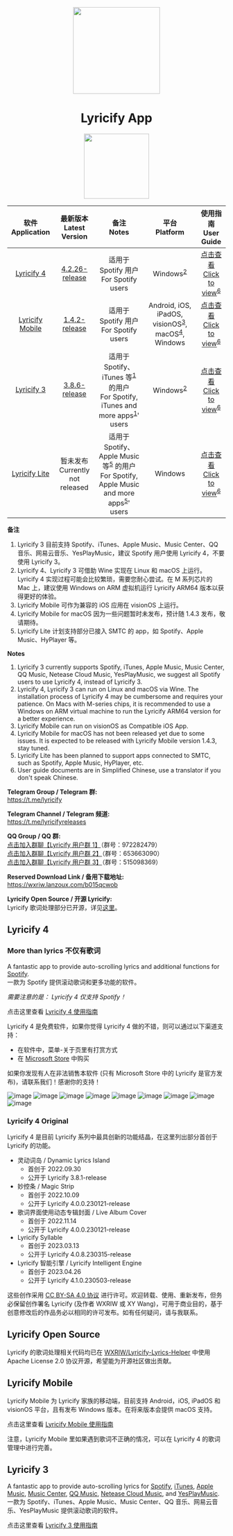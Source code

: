 <div align="center">

<img src="image/../images/lyricify_icon.png" width="200"/>

# Lyricify App

<a href="https://apps.microsoft.com/store/detail/9P4WB75RHWCH?launch=true&mode=full">
	<img src="https://get.microsoft.com/images/en-US%20dark.svg" style="width: 150px;"/>
</a>

</div>


| 软件</br>Application | 最新版本</br>Latest Version | 备注</br>Notes | 平台</br>Platform | 使用指南</br>User Guide |
| :-: | :-: | :-: | :-: | :-: |
| [Lyricify 4](https://github.com/WXRIW/Lyricify-App#lyricify-4) | [4.2.26-release](https://github.com/WXRIW/Lyricify-App/releases/tag/v4.2.26) | 适用于 Spotify 用户</br>For Spotify users | Windows<sup><a href="#ref2">2</a></sup> | [点击查看</br>Click to view](/docs/Lyricify%204/README.md)<sup><a href="#ref6_en">6</a></sup> |
| [Lyricify Mobile](https://github.com/WXRIW/Lyricify-App#lyricify-mobile) | [1.4.2-release](https://github.com/WXRIW/Lyricify-App/releases/tag/mobile-v1.4.2) | 适用于 Spotify 用户</br>For Spotify users | Android, iOS, iPadOS, visionOS<sup><a href="#ref3">3</a></sup>, macOS<sup><a href="#ref4">4</a></sup>, Windows | [点击查看</br>Click to view](/docs/Lyricify%20Mobile/README.md)<sup><a href="#ref6_en">6</a></sup> |
| [Lyricify 3](https://github.com/WXRIW/Lyricify-App#lyricify-3) | [3.8.6-release](https://github.com/WXRIW/Lyricify-App/releases/tag/v3.8.6) | 适用于 Spotify、iTunes 等<sup><a href="#ref1">1</a></sup> 的用户</br>For Spotify, iTunes and more apps<sup><a href="#ref1_en">1</a></sup>' users | Windows<sup><a href="#ref2">2</a></sup> | [点击查看</br>Click to view](/docs/Lyricify%203/README.md)<sup><a href="#ref6_en">6</a></sup> |
| [Lyricify Lite](https://github.com/WXRIW/Lyricify-App/issues/144) | 暂未发布</br>Currently not released | 适用于 Spotify、Apple Music 等<sup><a href="#ref5">5</a></sup> 的用户</br>For Spotify, Apple Music and more apps<sup><a href="#ref5_en">5</a></sup>' users | Windows | [点击查看</br>Click to view](https://github.com/WXRIW/Lyricify-App/issues/144)<sup><a href="#ref6_en">6</a></sup> |

**备注**  
1. <span id="ref1">Lyricify 3 目前支持 Spotify、iTunes、Apple Music、Music Center、QQ 音乐、网易云音乐、YesPlayMusic，建议 Spotify 用户使用 Lyricify 4，不要使用 Lyricify 3。</span>  
2. <span id="ref2">Lyricify 4、Lyricify 3 可借助 Wine 实现在 Linux 和 macOS 上运行。Lyricify 4 实现过程可能会比较繁琐，需要您耐心尝试。在 M 系列芯片的 Mac 上，建议使用 Windows on ARM 虚拟机运行 Lyricify ARM64 版本以获得更好的体验。</span>  
3. <span id="ref3">Lyricify Mobile 可作为兼容的 iOS 应用在 visionOS 上运行。</span>  
4. <span id="ref4">Lyricify Mobile for macOS 因为一些问题暂时未发布，预计随 1.4.3 发布，敬请期待。</span>  
5. <span id="ref1">Lyricify Lite 计划支持部分已接入 SMTC 的 app，如 Spotify、Apple Music、HyPlayer 等。</span>  

**Notes**  
1. <span id="ref1_en">Lyricify 3 currently supports Spotify, iTunes, Apple Music, Music Center, QQ Music, Netease Cloud Music, YesPlayMusic, we suggest all Spotify users to use Lyricify 4, instead of Lyricify 3.</span>  
2. <span id="ref2_en">Lyricify 4, Lyricify 3 can run on Linux and macOS via Wine. The installation process of Lyricify 4 may be cumbersome and requires your patience. On Macs with M-series chips, it is recommended to use a Windows on ARM virtual machine to run the Lyricify ARM64 version for a better experience.</span>  
3. <span id="ref3_en">Lyricify Mobile can run on visionOS as Compatible iOS App.</span> 
4. <span id="ref4_en">Lyricify Mobile for macOS has not been released yet due to some issues. It is expected to be released with Lyricify Mobile version 1.4.3, stay tuned.</span>  
5. <span id="ref5_en">Lyricify Lite has been planned to support apps connected to SMTC, such as Spotify, Apple Music, HyPlayer, etc.</span>  
5. <span id="ref6_en">User guide documents are in Simplified Chinese, use a translator if you don't speak Chinese.</span>  

**Telegram Group / Telegram 群:**  
https://t.me/lyricify

**Telegram Channel / Telegram 频道:**  
https://t.me/lyricifyreleases

**QQ Group / QQ 群:**  
[点击加入群聊【Lyricify 用户群 1】](https://jq.qq.com/?_wv=1027&k=hZG8VRV4)（群号：972282479）  
[点击加入群聊【Lyricify 用户群 2】](https://jq.qq.com/?_wv=1027&k=l0Sy2aGi)（群号：653663090）  
[点击加入群聊【Lyricify 用户群 3】](https://jq.qq.com/?_wv=1027&k=nUr4jHVU)（群号：515098369）  

**Reserved Download Link / 备用下载地址:**  
https://wxriw.lanzoux.com/b015qcwob

**Lyricify Open Source / 开源 Lyricify:**  
Lyricify 歌词处理部分已开源，详见[这里](#lyricify-open-source)。

## Lyricify 4
<h3>More than lyrics 不仅有歌词</h3>  

A fantastic app to provide auto-scrolling lyrics and additional functions for [Spotify](https://www.spotify.com).  
一款为 Spotify 提供滚动歌词和更多功能的软件。

*需要注意的是： Lyricify 4 仅支持 Spotify！*  

点击这里查看 [Lyricify 4 使用指南](/docs/Lyricify%204/README.md)  

Lyricify 4 是免费软件，如果你觉得 Lyricify 4 做的不错，则可以通过以下渠道支持：
- 在软件中，菜单-关于页里有打赏方式
- 在 [Microsoft Store](https://apps.microsoft.com/store/detail/9P4WB75RHWCH?launch=true&mode=full) 中购买

如果你发现有人在非法销售本软件 (只有 Microsoft Store 中的 Lyricify 是官方发布)，请联系我们！感谢你的支持！  

![image](images/readme/func-lyrics-display.png)
![image](images/readme/func-lyrics-am-duet.png)
![image](images/readme/func-lyrics-dynamic-lyrics-island.png)
![image](images/readme/func-lyrics-desktop.png)
![image](images/readme/func-lyrics-vertical.png)
![image](images/readme/func-lyrics-fulscreen.png)
![image](images/readme/func-lyrics-mobile-ui.png)
![image](images/readme/func-lyrics-am-highlight.png)
![image](images/readme/func-lyrics-am-multiline.png)

### Lyricify 4 Original
Lyricify 4 是目前 Lyricify 系列中最具创新的功能结晶，在这里列出部分首创于 Lyricify 的功能。  
- 灵动词岛 / Dynamic Lyrics Island
  - 首创于 2022.09.30
  - 公开于 Lyricify 3.8.1-release
- 妙控条 / Magic Strip
  - 首创于 2022.10.09
  - 公开于 Lyricify 4.0.0.230121-release
- 歌词界面使用动态专辑封面 / Live Album Cover
  - 首创于 2022.11.14
  - 公开于 Lyricify 4.0.0.230121-release
- Lyricify Syllable
  - 首创于 2023.03.13
  - 公开于 Lyricify 4.0.8.230315-release
- Lyricify 智能引擎 / Lyricify Intelligent Engine
  - 首创于 2023.04.26
  - 公开于 Lyricify 4.1.0.230503-release

这些创作采用 [CC BY-SA 4.0 协议](https://creativecommons.org/licenses/by-sa/4.0/) 进行许可。欢迎转载、使用、重新发布，但务必保留创作署名 Lyricify (及作者 WXRIW 或 XY Wang)，可用于商业目的，基于创意修改后的作品务必以相同的许可发布。如有任何疑问，请与我联系。  

## Lyricify Open Source
Lyricify 的歌词处理相关代码均已在 [WXRIW/Lyricify-Lyrics-Helper](https://github.com/WXRIW/Lyricify-Lyrics-Helper) 中使用 Apache License 2.0 协议开源，希望能为开源社区做出贡献。  

## Lyricify Mobile
Lyricify Mobile 为 Lyricify 家族的移动端，目前支持 Android，iOS, iPadOS 和 visionOS 平台，且有发布 Windows 版本。在将来版本会提供 macOS 支持。  

点击这里查看 [Lyricify Mobile 使用指南](/docs/Lyricify%20Mobile/README.md)  
  
注意，Lyricify Mobile 里如果遇到歌词不正确的情况，可以在 Lyricify 4 的歌词管理中进行完善。  

## Lyricify 3
A fantastic app to provide auto-scrolling lyrics for [Spotify](https://www.spotify.com), [iTunes](https://music.apple.com), [Apple Music](https://music.apple.com), [Music Center](https://www.sony.com/electronics/support/articles/MC4PC020001), [QQ Music](https://y.qq.com), [Netease Cloud Music](https://music.163.com), and [YesPlayMusic](https://github.com/qier222/YesPlayMusic).  
一款为 Spotify、iTunes、Apple Music、Music Center、QQ 音乐、网易云音乐、YesPlayMusic 提供滚动歌词的软件。

点击这里查看 [Lyricify 3 使用指南](/docs/Lyricify%203/README.md)  
